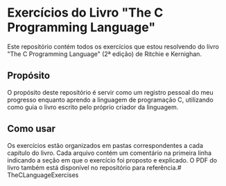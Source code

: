 # Exercícios do Livro "The C Programming Language"

Este repositório contém todos os exercícios que estou resolvendo do livro "The C Programming Language" (2ª edição) de Ritchie e Kernighan.

## Propósito

O propósito deste repositório é servir como um registro pessoal do meu progresso enquanto aprendo a linguagem de programação C, utilizando como guia o livro escrito pelo próprio criador da linguagem.

## Como usar

Os exercícios estão organizados em pastas correspondentes a cada capítulo do livro. Cada arquivo contém um comentário na primeira linha indicando a seção em que o exercício foi proposto e explicado. O PDF do livro também está disponível no repositório para referência.# TheCLanguageExercises
